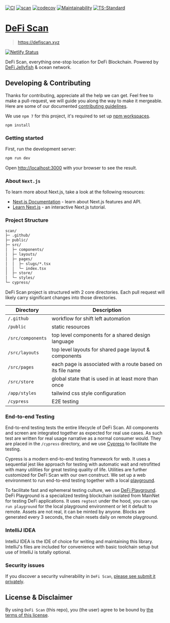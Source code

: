 [![CI](https://github.com/DeFiCh/scan/actions/workflows/ci.yml/badge.svg)](https://github.com/DeFiCh/scan/actions/workflows/ci.yml)
[![scan](https://img.shields.io/endpoint?url=https://dashboard.cypress.io/badge/count/oa9mrn/main&style=flat&logo=cypress)](https://dashboard.cypress.io/projects/oa9mrn/runs)
[![codecov](https://codecov.io/gh/DeFiCh/scan/branch/main/graph/badge.svg?token=GZe1B7l9ra)](https://codecov.io/gh/DeFiCh/scan)
[![Maintainability](https://api.codeclimate.com/v1/badges/9e2e89a0c9cfa93478eb/maintainability)](https://codeclimate.com/github/DeFiCh/scan/maintainability)
[![TS-Standard](https://badgen.net/badge/code%20style/ts-standard/blue?icon=typescript)](https://github.com/standard/ts-standard)

# [DeFi Scan](https://defiscan.xyz)

> https://defiscan.xyz

[![Netlify Status](https://api.netlify.com/api/v1/badges/7c8f536f-028f-493f-953f-293dcde36f89/deploy-status)](https://app.netlify.com/sites/defi-scan/deploys)

DeFi Scan, everything one-stop location for DeFi Blockchain. Powered
by [DeFi Jellyfish](https://github.com/DeFiCh/jellyfish) & ocean network.

## Developing & Contributing

Thanks for contributing, appreciate all the help we can get. Feel free to make a pull-request, we will guide you along
the way to make it mergeable. Here are some of our documented [contributing guidelines](CONTRIBUTING.md).

We use `npm 7` for this project, it's required to set
up [npm workspaces](https://docs.npmjs.com/cli/v7/using-npm/workspaces).

```shell
npm install
```

### Getting started

First, run the development server:

```bash
npm run dev
```

Open [http://localhost:3000](http://localhost:3000) with your browser to see the result.

### About `Next.js`

To learn more about Next.js, take a look at the following resources:

- [Next.js Documentation](https://nextjs.org/docs) - learn about Next.js features and API.
- [Learn Next.js](https://nextjs.org/learn) - an interactive Next.js tutorial.

### Project Structure

```txt
scan/
├─ .github/
├─ public/
├─ src/
│  ├─ components/
│  ├─ layouts/
│  ├─ pages/
│  │  ├─ slugs/*.tsx
│  │  └─ index.tsx
│  ├─ store/
│  └─ styles/
└─ cypress/
```

DeFi Scan project is structured with 2 core directories. Each pull request will likely carry significant changes
into those directories.

Directory               | Description
------------------------|-------------
`/.github`              | workflow for shift left automation
`/public`               | static resources
`/src/components`       | top level components for a shared design language
`/src/layouts`          | top level layouts for shared page layout & components
`/src/pages`            | each page is associated with a route based on its file name
`/src/store`            | global state that is used in at least more than once
`/app/styles`           | tailwind css style configuration
`/cypress`              | E2E testing

### End-to-end Testing

End-to-end testing tests the entire lifecycle of DeFi Scan. All components and screen are integrated together as
expected for real use cases. As such test are written for real usage narrative as a normal consumer would. They are
placed in the `/cypress` directory, and we use [Cypress](https://github.com/cypress-io/cypress) to facilitate the
testing.

Cypress is a modern end-to-end testing framework for web. It uses a sequential jest like approach for testing with
automatic wait and retrofitted with many utilities for great testing quality of life. Utilities are further customized
for DeFi Scan with our own construct. We set up a web environment to run end-to-end testing together with a
local [playground](https://github.com/DeFiCh/playground).

To facilitate fast and ephemeral testing culture, we use [DeFi Playground](https://github.com/DeFiCh/playground). DeFi
Playground is a specialized testing blockchain isolated from MainNet for testing DeFi applications. It uses `regtest`
under the hood, you can `npm run playground` for the local playground environment or let it default to remote. Assets
are not real, it can be minted by anyone. Blocks are generated every 3 seconds, the chain resets daily on remote
playground.

### IntelliJ IDEA

IntelliJ IDEA is the IDE of choice for writing and maintaining this library. IntelliJ's files are included for
convenience with basic toolchain setup but use of IntelliJ is totally optional.

### Security issues

If you discover a security vulnerability in
`DeFi Scan`, [please see submit it privately](https://github.com/DeFiCh/.github/blob/main/SECURITY.md).

## License & Disclaimer

By using `DeFi Scan` (this repo), you (the user) agree to be bound by [the terms of this license](LICENSE).
